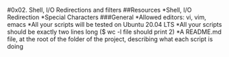 #0x02. Shell, I/O Redirections and filters
##Resources
*Shell, I/O Redirection
*Special Characters
###General
*Allowed editors: vi, vim, emacs
*All your scripts will be tested on Ubuntu 20.04 LTS
*All your scripts should be exactly two lines long ($ wc -l file should print 2)
*A README.md file, at the root of the folder of the project, describing what each script is doing

